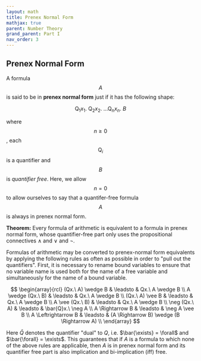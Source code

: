 ```yaml
---
layout: math
title: Prenex Normal Form
mathjax: true
parent: Number Theory
grand_parent: Part I
nav_order: 3
---
```


## Prenex Normal Form

A formula $$A$$ is said to be in __prenex normal form__ just if it has the following shape:

$$
  \mathsf{Q_1}x_1.\ \mathsf{Q_2}x_2.\ \ldots \mathsf{Q_n}x_n.\ B
$$

where $$n \geq 0$$, each $$\mathsf{Q}_i$$ is a quantifier and $$B$$ is _quantifier free_.  Here, we allow $$n=0$$ to allow ourselves to say that a quantifer-free formula $$A$$ is always in prenex normal form.

__Theorem:__ Every formula of arithmetic is equivalent to a formula in prenex normal form, whose quantifier-free part only uses the propositional connectives $\wedge$ and $\vee$ and $\neg$.

Formulas of arithmetic may be converted to prenex-normal form equivalents by applying the following rules as often as possible in order to "pull out the quantifiers".  First, it is necessary to rename bound variables to ensure that no variable name is used both for the name of a free variable and simultaneously for the name of a bound variable.

$$
    \begin{array}{rcl}
      (Qx.\ A) \wedge B   & \leadsto & Qx.\ A \wedge B \\
      A \wedge (Qx.\ B)   & \leadsto & Qx.\ A \wedge B \\
      (Qx.\ A) \vee B     & \leadsto & Qx.\ A \wedge B \\
      A \vee (Qx.\ B)     & \leadsto & Qx.\ A \wedge B \\
      \neg (Qx.\ A)       & \leadsto & \bar{Q}x.\ \neg A \\
      A \Rightarrow B     & \leadsto & \neg A \vee B \\
      A \Leftrightarrow B & \leadsto & (A \Rightarrow B) \wedge (B \Rightarrow A) \\
    \end{array}
$$

Here $\bar{Q}$ denotes the quantifier "dual" to $Q$, i.e. $\bar{\exists} = \forall$ and $\bar{\forall} = \exists$.  This guarantees that if $A$ is a formula to which none of the above rules are applicable, then $A$ is in prenex normal form and its quantifier free part is also implication and bi-implication (iff) free.